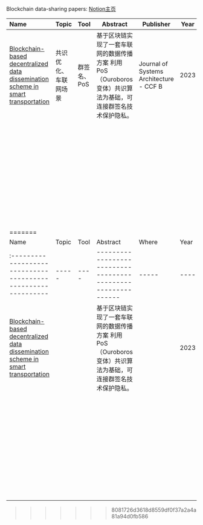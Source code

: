 Blockchain data-sharing papers: [Notion主页](https://evergreen-heart-8aa.notion.site/fa7814a8a0bf40b1b4150d4af042f5c2?v=5629736f65e74004a03f019e7868b2e5&pvs=4)

| Name                                                         | Topic                | Tool        | Abstract                                                     | Publisher                               | Year |
| :----------------------------------------------------------- | -------------------- | ----------- | ------------------------------------------------------------ | --------------------------------------- | ---- |
| [Blockchain-based decentralized data dissemination scheme in smart transportation](https://www.sciencedirect.com/science/article/pii/S1383762122002855?casa_token=jcOApfYoXLcAAAAA:OKl_YAOqTSu4kCBRfHukNOBycbFhsHLFlzqMDccjqMpJbm8sYuqsoURgHjpmIs-vsRGVWSez) | 共识优化、车联网场景 | 群签名、PoS | 基于区块链实现了一套车联网的数据传播方案 利用PoS（Ouroboros变体）共识算法为基础，可连接群签名技术保护隐私。 | Journal of Systems Architecture - CCF B | 2023 |
|                                                              |                      |             |                                                              |                                         |      |
|                                                              |                      |             |                                                              |                                         |      |
|                                                              |                      |             |                                                              |                                         |      |
|                                                              |                      |             |                                                              |                                         |      |
|                                                              |                      |             |                                                              |                                         |      |
|                                                              |                      |             |                                                              |                                         |      |
|                                                              |                      |             |                                                              |                                         |      |
|                                                              |                      |             |                                                              |                                         |      |
|                                                              |                      |             |                                                              |                                         |      |
|                                                              |                      |             |                                                              |                                         |      |
|                                                              |                      |             |                                                              |                                         |      |
|                                                              |                      |             |                                                              |                                         |      |
|                                                              |                      |             |                                                              |                                         |      |
|                                                              |                      |             |                                                              |                                         |      |
|                                                              |                      |             |                                                              |                                         |      |
|                                                              |                      |             |                                                              |                                         |      |
|                                                              |                      |             |                                                              |                                         |      |
|                                                              |                      |             |                                                              |                                         |      |
|                                                              |                      |             |                                                              |                                         |      |
|                                                              |                      |             |                                                              |                                         |      |
|                                                              |                      |             |                                                              |                                         |      |
|                                                              |                      |             |                                                              |                                         |      |
|                                                              |                      |             |                                                              |                                         |      |
|                                                              |                      |             |                                                              |                                         |      |
|                                                              |                      |             |                                                              |                                         |      |
|                                                              |                      |             |                                                              |                                         |      |
|                                                              |                      |             |                                                              |                                         |      |
|                                                              |                      |             |                                                              |                                         |      |
|                                                              |                      |             |                                                              |                                         |      |
|                                                              |                      |             |                                                              |                                         |      |
|                                                              |                      |             |                                                              |                                         |      |
|                                                              |                      |             |                                                              |                                         |      |
|                                                              |                      |             |                                                              |                                         |      |
|                                                              |                      |             |                                                              |                                         |      |
|                                                              |                      |             |                                                              |                                         |      |
|                                                              |                      |             |                                                              |                                         |      |
|                                                              |                      |             |                                                              |                                         |      |
|                                                              |                      |             |                                                              |                                         |      |
|                                                              |                      |             |                                                              |                                         |      |
|                                                              |                      |             |                                                              |                                         |      |
|                                                              |                      |             |                                                              |                                         |      |
|                                                              |                      |             |                                                              |                                         |      |
|                                                              |                      |             |                                                              |                                         |      |
|                                                              |                      |             |                                                              |                                         |      |
|                                                              |                      |             |                                                              |                                         |      |
|                                                              |                      |             |                                                              |                                         |      |
|                                                              |                      |             |                                                              |                                         |      |
|=======||||||
| Name                                                         | Topic | Tool | Abstract                                                     | Where | Year |
| :----------------------------------------------------------- | ----- | ---- | ------------------------------------------------------------ | ----- | ---- |
| [Blockchain-based decentralized data dissemination scheme in smart transportation](https://www.sciencedirect.com/science/article/pii/S1383762122002855?casa_token=jcOApfYoXLcAAAAA:OKl_YAOqTSu4kCBRfHukNOBycbFhsHLFlzqMDccjqMpJbm8sYuqsoURgHjpmIs-vsRGVWSez) |       |      | 基于区块链实现了一套车联网的数据传播方案 利用PoS（Ouroboros变体）共识算法为基础，可连接群签名技术保护隐私。 |       | 2023 |
|                                                              |       |      |                                                              |       |      |
|                                                              |       |      |                                                              |       |      |
|                                                              |       |      |                                                              |       |      |
|                                                              |       |      |                                                              |       |      |
|                                                              |       |      |                                                              |       |      |
|                                                              |       |      |                                                              |       |      |
|                                                              |       |      |                                                              |       |      |
|                                                              |       |      |                                                              |       |      |
|                                                              |       |      |                                                              |       |      |
|                                                              |       |      |                                                              |       |      |
|                                                              |       |      |                                                              |       |      |
|                                                              |       |      |                                                              |       |      |
|                                                              |       |      |                                                              |       |      |
|                                                              |       |      |                                                              |       |      |
|                                                              |       |      |                                                              |       |      |
|                                                              |       |      |                                                              |       |      |
|                                                              |       |      |                                                              |       |      |
|                                                              |       |      |                                                              |       |      |
|                                                              |       |      |                                                              |       |      |
|                                                              |       |      |                                                              |       |      |
|                                                              |       |      |                                                              |       |      |
|                                                              |       |      |                                                              |       |      |
|                                                              |       |      |                                                              |       |      |
|                                                              |       |      |                                                              |       |      |
|                                                              |       |      |                                                              |       |      |
|                                                              |       |      |                                                              |       |      |
|                                                              |       |      |                                                              |       |      |
|                                                              |       |      |                                                              |       |      |
|                                                              |       |      |                                                              |       |      |
|                                                              |       |      |                                                              |       |      |
|                                                              |       |      |                                                              |       |      |
|                                                              |       |      |                                                              |       |      |
|                                                              |       |      |                                                              |       |      |
|                                                              |       |      |                                                              |       |      |
|                                                              |       |      |                                                              |       |      |
|                                                              |       |      |                                                              |       |      |
|                                                              |       |      |                                                              |       |      |
|                                                              |       |      |                                                              |       |      |
|                                                              |       |      |                                                              |       |      |
|                                                              |       |      |                                                              |       |      |
|                                                              |       |      |                                                              |       |      |
|                                                              |       |      |                                                              |       |      |
|                                                              |       |      |                                                              |       |      |
|                                                              |       |      |                                                              |       |      |
|                                                              |       |      |                                                              |       |      |
|                                                              |       |      |                                                              |       |      |
|                                                              |       |      |                                                              |       |      |
>>>>>>> 8081726d3618d8559df0f37a2a4a81a94d0fb586





